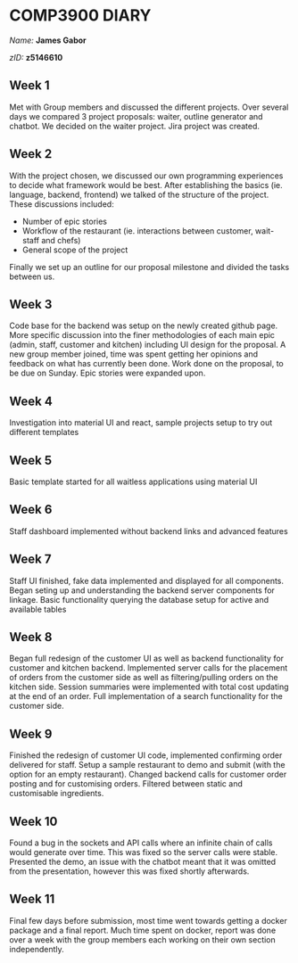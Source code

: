 # COMP3900 DIARY
_Name:_    **James Gabor**

_zID:_      **z5146610**



## Week 1
Met with Group members and discussed the different projects. Over several days we compared 3 project proposals: waiter, outline generator and chatbot. We decided on the waiter project. Jira project was created.
## Week 2
With the project chosen, we discussed our own programming experiences to decide what framework would be best. After establishing the basics (ie. language, backend, frontend) we talked of the structure of the project. These discussions included:
* Number of epic stories
* Workflow of the restaurant (ie. interactions between customer, wait-staff and chefs)
* General scope of the project

Finally we set up an outline for our proposal milestone and divided the tasks between us. 
## Week 3
Code base for the backend was setup on the newly created github page. More specific discussion into the finer methodologies of each main epic (admin, staff, customer and kitchen) including UI design for the proposal. A new group member joined, time was spent getting her opinions and feedback on what has currently been done. Work done on the proposal, to be due on Sunday. Epic stories were expanded upon. 

## Week 4
Investigation into material UI and react, sample projects setup to try out different templates

## Week 5
Basic template started for all waitless applications using material UI

## Week 6
Staff dashboard implemented without backend links and advanced features

## Week 7
Staff UI finished, fake data implemented and displayed for all components. Began seting up and understanding the backend server components for linkage. Basic functionality querying the database setup for active and available tables

## Week 8
Began full redesign of the customer UI as well as backend functionality for customer and kitchen backend. Implemented server calls for the placement of orders from the customer side as well as filtering/pulling orders on the kitchen side. Session summaries were implemented with total cost updating at the end of an order. Full implementation of a search functionality for the customer side. 

## Week 9
Finished the redesign of customer UI code, implemented confirming order delivered for staff. Setup a sample restaurant to demo and submit (with the option for an empty restaurant). Changed backend calls for customer order posting and for customising orders. Filtered between static and customisable ingredients.

## Week 10
Found a bug in the sockets and API calls where an infinite chain of calls would generate over time. This was fixed so the server calls were stable. Presented the demo, an issue with the chatbot meant that it was omitted from the presentation, however this was fixed shortly afterwards. 

## Week 11
Final few days before submission, most time went towards getting a docker package and a final report. Much time spent on docker, report was done over a week with the group members each working on their own section independently. 
